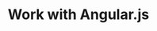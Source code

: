 ---
layout: full.html
algolia: true
title: Work with Angular.js
description: Work with Angular.js
order: 3700
---